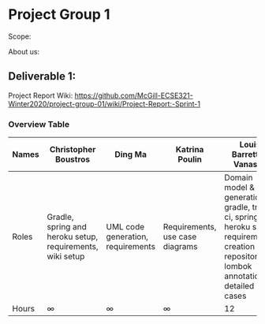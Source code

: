 # Project Group 1

Scope: 

About us:

## Deliverable 1:

Project Report Wiki: https://github.com/McGill-ECSE321-Winter2020/project-group-01/wiki/Project-Report:-Sprint-1

### Overview Table

| Names  | Christopher Boustros | Ding Ma | Katrina Poulin | Louis Barrette-Vanasse | Mathieu Bissonnette |
| ------------- | ------------- | ------------- | ------------- | ------------- | ------------- |
| Roles  | Gradle, spring and heroku setup, requirements, wiki setup | UML code generation, requirements | Requirements, use case diagrams | Domain model & code generation, gradle, travis ci, spring and heroku setup, requirements, creation of repositories, lombok annotations, detailed use cases | Requirements |
| Hours  | ∞ | ∞ | ∞ | 12 | ∞ |


